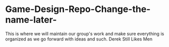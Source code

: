# Game-Design-Repo-Change-the-name-later-
This is where we will maintain our group's work and make sure everything is organized as we go forward with ideas and such. 
Derek Still Likes Men

